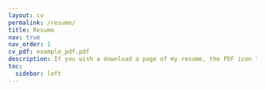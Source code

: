 ```yaml
---
layout: cv
permalink: /resume/
title: Resume
nav: true
nav_order: 1
cv_pdf: example_pdf.pdf
description: If you wish a download a page of my resume, the PDF icon to the top right will navigate you to a downloadable copy.
toc:
  sidebar: left
---
```


